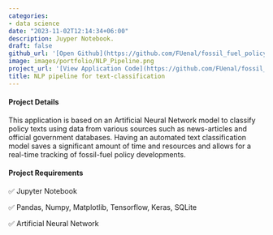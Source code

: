 ```yaml
---
categories:
- data science
date: "2023-11-02T12:14:34+06:00"
description: Juyper Notebook.
draft: false
github_url: '[Open Github](https://github.com/FUenal/fossil_fuel_policy_nlp)'
image: images/portfolio/NLP_Pipeline.png
project_url: '[View Application Code](https://github.com/FUenal/fossil_fuel_policy_nlp)'
title: NLP pipeline for text-classification
---
```



#### Project Details

This application is based on an Artificial Neural Network model to classify policy texts using data from various sources such as news-articles and official government databases. Having an automated text classification model saves a significant amount of time and resources and allows for a real-time tracking of fossil-fuel policy developments.

#### Project Requirements

✅ Jupyter Notebook

✅ Pandas, Numpy, Matplotlib, Tensorflow, Keras, SQLite

✅ Artificial Neural Network
